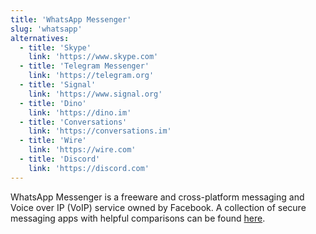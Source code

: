 ```yaml
---
title: 'WhatsApp Messenger'
slug: 'whatsapp'
alternatives:
  - title: 'Skype'
    link: 'https://www.skype.com'
  - title: 'Telegram Messenger'
    link: 'https://telegram.org'
  - title: 'Signal'
    link: 'https://www.signal.org'
  - title: 'Dino'
    link: 'https://dino.im'
  - title: 'Conversations'
    link: 'https://conversations.im'
  - title: 'Wire'
    link: 'https://wire.com'
  - title: 'Discord'
    link: 'https://discord.com'
---
```


WhatsApp Messenger is a freeware and cross-platform messaging and Voice over IP (VoIP) service owned by Facebook.
A collection of secure messaging apps with helpful comparisons can be found [here](https://www.securemessagingapps.com).
